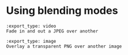 # Using blending modes

```{nope} blending.fade
:export_type: video
Fade in and out a JPEG over another
```

```{nope} blending.overlay
:export_type: image
Overlay a transparent PNG over another image
```
